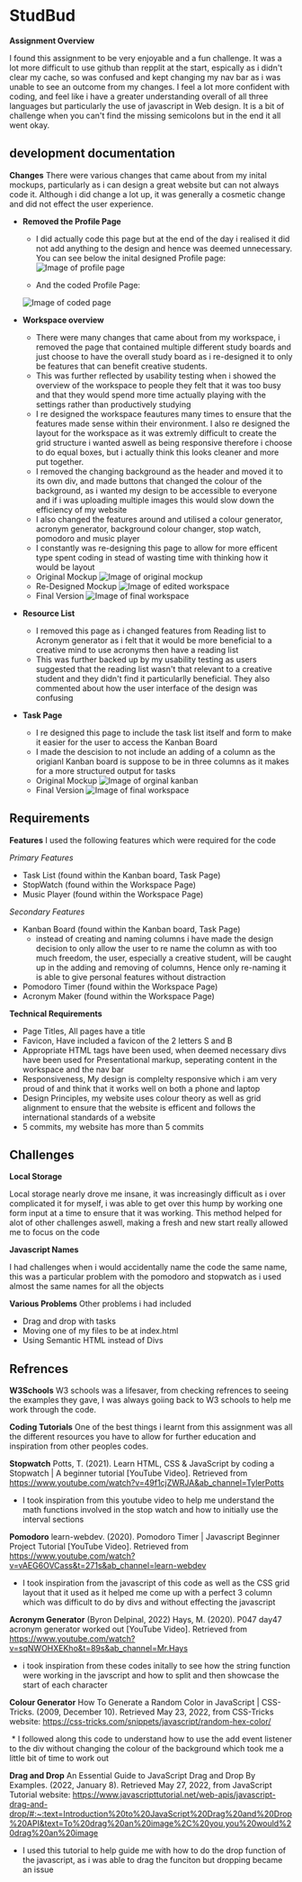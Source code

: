 
# StudBud 
__Assignment Overview__

I found this assignment to be very enjoyable and a fun challenge. It was a lot more difficult to use github than repplit at the start, espically as i didn't clear my cache, so was confused and kept changing my nav bar as i was unable to see an outcome from my changes. I feel a lot more confident with coding, and feel like i have a greater understanding overall of all three languages but particularly the use of javascript in Web design. It is a bit of challenge when you can't find the missing semicolons but in the end it all went okay. 

## development documentation
 __Changes__ There were various changes that came about from my inital mockups, particularly as i can design a great website but can not always code it. Although i did change a lot up, it was generally a cosmetic change and did not effect the user experience. 
 * __Removed the Profile Page__
    * I did actually code this page but at the end of the day i realised it did not add anything to the design and hence was deemed unnecessary. You can see below the inital designed 
    Profile page:
    ![Image of profile page](img/designedProfilePage.png)

    * And the coded Profile Page: 

    ![Image of coded page](img/codedProfilePage.png)

 * __Workspace overview__
     * There were many changes that came about from my workspace, i removed the page that contained multiple different study boards and just choose to have the overall study board as i re-designed it to only be features that can benefit creative students.
     * This was further reflected by usability testing when i showed the overview of the workspace to people they felt that it was too busy and that they would spend more time actually playing with the settings rather than productively studying
     * I re designed the workspace feautures many times to ensure that the features made sense within their environment. I also re designed the layout for the workspace as it was extremly difficult to create the grid structure i wanted aswell as being responsive therefore i choose to do equal boxes, but i actually think this looks cleaner and more put together.
     * I removed the changing background as the header and moved it to its own div, and made buttons that changed the colour of the background, as i wanted my design to be accessible to everyone and if i was uploading multiple images this would slow down the efficiency of my website
     * I also changed the features around and utilised a colour generator, acronym generator, background colour changer, stop watch, pomodoro and music player
     * I constantly was re-designing this page to allow for more efficent type spent coding in stead of wasting time with thinking how it would be layout
     * Original Mockup
     ![Image of original mockup](img/originalWorkspace.png)
    * Re-Designed Mockup
      ![Image of edited workspace](img/editedWorkspace.png)
    * Final Version
     ![Image of final workspace](img/finalVersionWorkspace.png)

* __Resource List__
    * I removed this page as i changed features from Reading list to Acronym generator as i felt that it would be more beneficial to a creative mind to use acronyms then have a reading list 
    * This was further backed up by my usability testing as users suggested that the reading list wasn't that relevant to a creative student and they didn't find it particularlly beneficial. They also commented about how the user interface of the design was confusing

* __Task Page__
    * I re designed this page to include the task list itself and form to make it easier for the user to access the Kanban Board 
    * I made the descision to not include an adding of a column as the origianl Kanban board is suppose to be in three columns as it makes for a more structured output for tasks 
    * Original Mockup
      ![Image of orginal kanban](img/orignalKanban.png)
    * Final Version
     ![Image of final workspace](img/finalTask.png)

## Requirements

__Features__
I used the following features which were required for the code

*Primary Features*

* Task List (found within the Kanban board, Task Page)
* StopWatch (found within the Workspace Page)
* Music Player (found within the Workspace Page)

*Secondary Features*

* Kanban Board (found within the Kanban board, Task Page)
    * instead of creating and naming columns i have made the design decision to only allow the user to re name the column as with too much freedom, the user, especially a creative student, will be caught up in the adding and removing of columns, Hence only re-naming it is able to give personal features without distraction
* Pomodoro Timer (found within the Workspace Page)
* Acronym Maker (found within the Workspace Page)

__Technical Requirements__
* Page Titles, All pages have a title 
* Favicon, Have included a favicon of the 2 letters S and B
* Appropriate HTML tags have been used, when deemed necessary divs have been used for Presentational markup, seperating content in the workspace and the nav bar
* Responsiveness, My design is complelty responsive which i am very proud of and think that it works well on both a phone and laptop
* Design Principles, my website uses colour theory as well as grid alignment to ensure that the website is efficent and follows the international standards of a website
* 5 commits, my website has more than 5 commits

## Challenges
__Local Storage__

Local storage nearly drove me insane, it was increasingly difficult as i over complicated it for myself, i was able to get over this hump by working one form input at a time to ensure that it was working. This method helped for alot of other challenges aswell, making a fresh and new start really allowed me to focus on the code

__Javascript Names__

I had challenges when i would accidentally name the code the same name, this was a particular problem with the pomodoro and stopwatch as i used almost the same names for all the objects

__Various Problems__
Other problems i had included 
* Drag and drop with tasks 
* Moving one of my files to be at index.html
* Using Semantic HTML instead of Divs


## Refrences

__W3Schools__
W3 schools was a lifesaver, from checking refrences to seeing the examples they gave, I was always goiing back to W3 schools to help me work through the code.

__Coding Tutorials__
One of the best things i learnt from this assignment was all the different resources you have to allow for further education and inspiration from other peoples codes.

__Stopwatch__
Potts, T. (2021). Learn HTML, CSS & JavaScript by coding a Stopwatch | A beginner tutorial [YouTube Video]. Retrieved from https://www.youtube.com/watch?v=49f1cjZWRJA&ab_channel=TylerPotts

* I took inspiration from this youtube video to help me understand the math functions involved in the stop watch and how to initially use the interval sections

__Pomodoro__
learn-webdev. (2020). Pomodoro Timer | Javascript Beginner Project Tutorial [YouTube Video]. Retrieved from https://www.youtube.com/watch?v=vAEG6OVCass&t=271s&ab_channel=learn-webdev

* I took inspiration from the javascript of this code as well as the CSS grid layout that it used as it helped me come up with a perfect 3 column which was difficult to do by divs and without effecting the javascript


__Acronym Generator__
(Byron Delpinal, 2022)
Hays, M. (2020). P047 day47 acronym generator worked out [YouTube Video]. Retrieved from https://www.youtube.com/watch?v=sqNWOHXEKho&t=89s&ab_channel=Mr.Hays

* i took inspiration from these codes initally to see how the string function were working in the javscript and how to split and then showcase the start of each character


__Colour Generator__
How To Generate a Random Color in JavaScript | CSS-Tricks. (2009, December 10). Retrieved May 23, 2022, from CSS-Tricks website: https://css-tricks.com/snippets/javascript/random-hex-color/

‌ * I followed along this code to understand how to use the add event listener to the div without changing the colour of the background which took me a little  bit of time to work out

__Drag and Drop__
An Essential Guide to JavaScript Drag and Drop By Examples. (2022, January 8). Retrieved May 27, 2022, from JavaScript Tutorial website: https://www.javascripttutorial.net/web-apis/javascript-drag-and-drop/#:~:text=Introduction%20to%20JavaScript%20Drag%20and%20Drop%20API&text=To%20drag%20an%20image%2C%20you,you%20would%20drag%20an%20image

* I used this tutorial to help guide me with how to do the drop function of the javascript, as i was able to drag the funciton but dropping became an issue
‌






